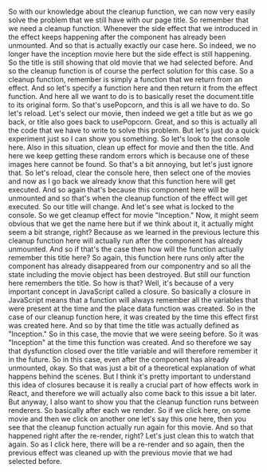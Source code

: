 So with our knowledge
about the cleanup function, we can now very easily
solve the problem that we still have with our page title.
So remember that we need a cleanup function.
Whenever the side effect that we introduced
in the effect keeps happening after the component
has already been unmounted.
And so that is actually exactly our case here.
So indeed, we no longer have the inception movie here
but the side effect is still happening.
So the title is still showing that old movie
that we had selected before.
And so the cleanup function is of course
the perfect solution for this case.
So a cleanup function,
remember is simply a function that we return from an effect.
And so let's specify a function here
and then return it from the effect function.
And here all we want to do is to basically reset
the document.title to its original form.
So that's usePopcorn, and this is all we have to do.
So let's reload.
Let's select our movie,
then indeed we get a title but as we go back,
or title also goes back to usePopcorn.
Great, and so this is actually all the code
that we have to write to solve this problem.
But let's just do a quick experiment
just so I can show you something.
So let's look to the console here.
Also in this situation,
clean up effect for movie and then the title.
And here we keep getting these random errors
which is because one of these images here cannot be found.
So that's a bit annoying, but let's just ignore that.
So let's reload, clear the console here,
then select one of the movies
and now as I go back we already know that this function here
will get executed.
And so again that's because this component here
will be unmounted and so that's when the cleanup function
of the effect will get executed.
So our title will change.
And let's see what is locked to the console.
So we get cleanup effect for movie "Inception."
Now, it might seem obvious that we get the name here
but if we think about it,
it actually might seem a bit strange, right?
Because as we learned in the previous lecture
this cleanup function here will actually run
after the component has already unmounted.
And so if that's the case then how will the function
actually remember this title here?
So again, this function here runs only after the component
has already disappeared from our componentry
and so all the state including the movie object
has been destroyed.
But still our function here remembers the title.
So how is that?
Well, it's because of a very important concept
in JavaScript called a closure.
So basically a closure in JavaScript
means that a function will always remember all the variables
that were present at the time
and the place data function was created.
So in the case of our cleanup function here,
it was created by the time this effect
first was created here.
And so by that time the title
was actually defined as "Inception."
So in this case, the movie that we were seeing before.
So it was "Inception" at the time this function was created.
And so therefore we say that dysfunction closed
over the title variable
and will therefore remember it in the future.
So in this case, even after the component
has already unmounted, okay.
So that was just a bit of a theoretical explanation
of what happens behind the scenes.
But I think it's pretty important to understand this idea
of closures because it is really a crucial part
of how effects work in React,
and therefore we will actually
also come back to this issue a bit later.
But anyway, I also want to show you
that the cleanup function runs between renderers.
So basically after each we render.
So if we click here, on some movie
and then we click on another one
let's say this one here,
then you see that the cleanup function
actually run again for this movie.
And so that happened right after the re-render, right?
Let's just clean this to watch that again.
So as I click here, there will be a re-render
and so again, then the previous effect was cleaned up
with the previous movie that we had selected before.